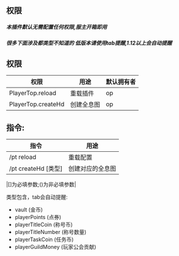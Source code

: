 ## 权限

##### 本插件默认无需配置任何权限,服主开箱即用

##### 很多下面涉及都类型不知道的 低版本请使用tab提醒,1.12以上会自动提醒

## 权限

| 权限                 | 用途       | 默认拥有者  |
|--------------------|----------|--------|
| PlayerTop.reload   | 重载插件     | op     |
| PlayerTop.createHd | 创建全息图    | op     |

## 指令:

| 指令                | 用途       |
|-------------------|----------|
| /pt reload        | 重载配置     |
| /pt createHd [类型] | 创建对应的全息图 ||

|[]为必填参数;()为非必填参数|

类型包含，tab会自动提醒:
* vault  (金币)
* playerPoints  (点券)
* playerTitleCoin  (称号币)
* playerTitleNumber  (称号数量)
* playerTaskCoin  (任务币)
* playerGuildMoney   (玩家公会贡献)
